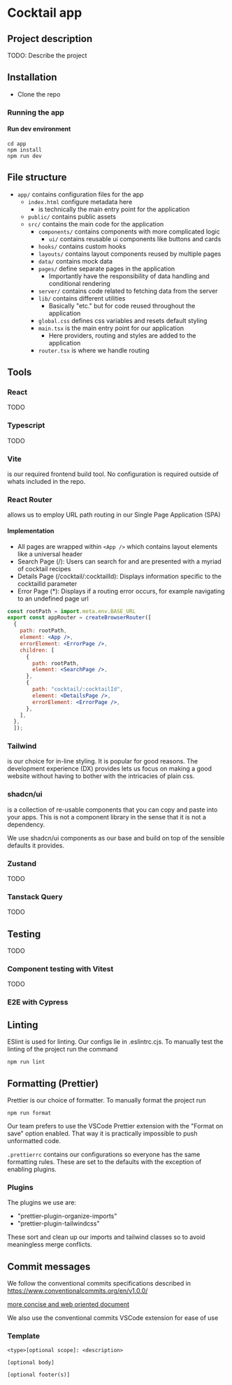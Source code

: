 # Cocktail app

## Project description

TODO: Describe the project

## Installation

- Clone the repo

### Running the app

#### Run dev environment

`cd app`\
`npm install`\
`npm run dev`

## File structure

- `app/` contains configuration files for the app
  - `index.html` configure metadata here
    - is technically the main entry point for the application
  - `public/` contains public assets
  - `src/` contains the main code for the application
    - `components/` contains components with more complicated logic
      - `ui/` contains reusable ui components like buttons and cards
    - `hooks/` contains custom hooks
    - `layouts/` contains layout components reused by multiple pages
    - `data/` contains mock data
    - `pages/` define separate pages in the application
      - Importantly have the responsibility of data handling and conditional rendering
    - `server/` contains code related to fetching data from the server
    - `lib/` contains different utilities
      - Basically "etc." but for code reused throughout the application
    - `global.css` defines css variables and resets default styling
    - `main.tsx` is the main entry point for our application
      - Here providers, routing and styles are added to the application
    - `router.tsx` is where we handle routing

## Tools

### React

TODO

### Typescript

TODO

### Vite

is our required frontend build tool. No configuration is required outside of whats included in the repo.

### React Router

allows us to employ URL path routing in our Single Page Application (SPA)

#### Implementation

- All pages are wrapped within `<App />` which contains layout elements like a universal header
- Search Page (/): Users can search for and are presented with a myriad of cocktail recipes
- Details Page (/cocktail/:cocktailId): Displays information specific to the cocktailId parameter
- Error Page (*): Displays if a routing error occurs, for example navigating to an undefined page url

```jsx
const rootPath = import.meta.env.BASE_URL
export const appRouter = createBrowserRouter([
  {
    path: rootPath,
    element: <App />,
    errorElement: <ErrorPage />,
    children: [
      {
        path: rootPath,
        element: <SearchPage />,
      },
      {
        path: "cocktail/:cocktailId",
        element: <DetailsPage />,
        errorElement: <ErrorPage />,
      },
    ],
  },
  ]);
```

### Tailwind

is our choice for in-line styling.
It is popular for good reasons.
The development experience (DX) provides lets us focus on making a good website without having to bother with the intricacies of plain css.

### shadcn/ui

is a collection of re-usable components that you can copy and paste into your apps. This is not a component library in the sense that it is not a dependency.

We use shadcn/ui components as our base and build on top of the sensible defaults it provides.

### Zustand

TODO

### Tanstack Query

TODO

## Testing

TODO

### Component testing with Vitest

TODO

### E2E with Cypress

## Linting

ESlint is used for linting. Our configs lie in .eslintrc.cjs. To manually test the linting of the project run the command

`npm run lint`

## Formatting (Prettier)

Prettier is our choice of formatter.
To manually format the project run

`npm run format`

Our team prefers to use the VSCode Prettier extension with the "Format on save" option enabled.
That way it is practically impossible to push unformatted code.

`.prettierrc` contains our configurations so everyone has the same formatting rules.
These are set to the defaults with the exception of enabling plugins.

### Plugins

The plugins we use are:

- "prettier-plugin-organize-imports"
- "prettier-plugin-tailwindcss"

These sort and clean up our imports and tailwind classes so to avoid meaningless merge conflicts.

## Commit messages

We follow the conventional commits specifications described in <https://www.conventionalcommits.org/en/v1.0.0/>

[more concise and web oriented document](https://gist.github.com/qoomon/5dfcdf8eec66a051ecd85625518cfd13)

We also use the conventional commits VSCode extension for ease of use

### Template

```
<type>[optional scope]: <description>

[optional body]

[optional footer(s)]
```

